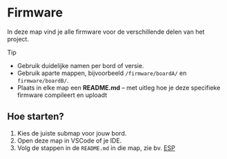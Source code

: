 # Firmware

In deze map vind je alle firmware voor de verschillende delen van het project.

> [!Tip]
>
> - Gebruik duidelijke namen per bord of versie.
> - Gebruik aparte mappen, bijvoorbeeld `/firmware/boardA/` en `firmware/boardB/`.
> - Plaats in elke map een **README.md** – met uitleg hoe je deze specifieke firmware compileert en uploadt

## Hoe starten?

1. Kies de juiste submap voor jouw bord.
2. Open deze map in VSCode of je IDE.
3. Volg de stappen in de `README.md` in die map, zie bv. [ESP](./ESP32.md)
